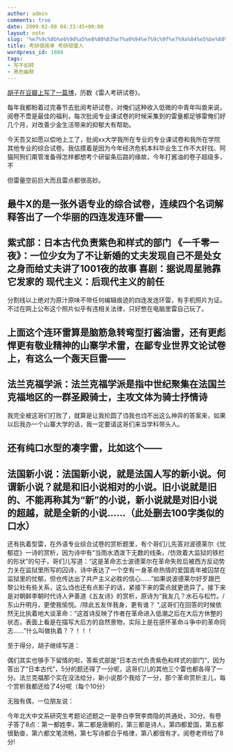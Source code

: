 ```yaml
---
author: admin
comments: true
date: 2009-02-08 04:33:45+00:00
layout: note
slug: '%e7%9c%8b%e6%9d%a5%e8%80%83%e7%a0%94%e7%9c%9f%e7%9a%84%e5%be%88%e7%ae%80%e5%8d%95'
title: 考研很简单 考研很雷人
wordpress_id: 1888
tags:
- 写不如转
- 黑色幽默
---
```


[胡子在豆瓣上写了一篇博](http://www.douban.com/note/26398184/)，历数《雷人考研试卷》。

每年我都盼着过完春节去批阅考研试卷，对俺们这种收入低微的中青年叫兽来说，阅卷不啻是最佳的福利，每次批阅专业课试卷的时候采集到的雷量都足够雷俺们好几个月，对改善少金生活带来的抑郁大有帮助。

今天吾又如愿以偿地上工了，批阅xx大学我所在专业的专业课试卷和我所在学院其他专业的综合试卷。我估摸着是因为今年经济危机本科毕业生工作不大好找、阿猫阿狗们甭管准备得怎样都想考个研留条后路的缘故，今年打酱油的卷子超级多，不

但雷量空前巨大而且雷点都很高妙。

最牛X的是一张外语专业的综合试卷，连续四个名词解释答出了一个华丽的四连发连环雷——
-------------------------------------
紫式部：日本古代负责紫色和样式的部门
《一千零一夜》：一位少女为了不让新婚的丈夫发现自己不是处女之身而给丈夫讲了1001夜的故事
喜剧：据说周星驰靠它发家的
现代主义：后现代主义的前任
-------------------------------------
分割线以上绝对为原汁原味不带任何编辑痕迹的四连发连环雷，有手机照片为证。不过在网上公布这个照片似乎有违相关法律，只好憋在电脑里雷自己玩了。

上面这个连环雷算是脑筋急转弯型打酱油雷，还有更彪悍更有敬业精神的山寨学术雷，在鄙专业世界文论试卷上，有这么一个轰天巨雷——
-------------------------------------
法兰克福学派：法兰克福学派是指中世纪聚集在法国兰克福地区的一群圣殿骑士，主攻文体为骑士抒情诗
-------------------------------------
我完全被这哥们打败了，就算是让我抡圆了诌我也诌不出这么神异的答案来，如果以后我办一个山寨大学的话，我一定要请这哥们来当学科带头人。

还有纯口水型的凑字雷，比如这个——
-------------------------------------
法国新小说：法国新小说，就是法国人写的新小说。何谓新小说？就是和旧小说相对的小说。旧小说就是旧的、不能再称其为“新”的小说，新小说就是对旧小说的超越，就是全新的小说……（此处删去100字类似的口水）
-------------------------------------

还有执着型雷，在外语专业综合试卷的赏析题里，有个哥们儿先答对波德莱尔《忧郁症》一诗的赏析，因为诗中有“当雨水洒泼下无数的线条，/仿效着大监狱的铁栏的形状”的句子，哥们儿写道：“这是革命志士波德莱尔在革命失败后被西方反动势力关在监狱里所写的囚诗，诗中表达了一个空有一身革命热情的爱国青年被囚禁在监狱里的忧郁，但也传达出了共产主义必胜的信心……”如果说波德莱尔好歹跟巴黎公社有些关系，这么诌也还有点影子的话，紧接下来的雷点就更诡异了。接下来是对朝鲜李朝时代诗人尹善道《五友诗》的赏析，原诗为“我友几？水石与松竹。/东山升明月，更使我愉悦。/除此五友伴我身，更有谁？ ",这哥们在回答的时候依然无比执着地大谈革命：“这首诗反映了作者在革命进入低潮之后在大后方休整的状态，表面上看是在描写大后方的自然景物，实际上是在感怀革命斗争中的革命同志……”什么叫做执着？？！！！

至于得分，胡子继续写道：

偶们其实也够手下留情的啦，答紫式部是“日本古代负责紫色和样式的部门”，因为答出了“日本古代”，5分的题还得了一分呢，这哥们儿的其他三个雷也都各得了一分。法兰克福那个实在没法给分，新小说那个我给了一分，那个革命赏析主儿，每个赏析我都还给了4分呢（每个10分）

无独有偶，一位朋友说：

今年北大中文系研究生考题论述题之一是李白李贺李商隐的共通处，30分。有卷子答了8点：第一都姓李，第二都是唐朝的，第三都是诗人，第四都爱国，第五都很勤奋，第六都文笔流畅，第七写诗都合乎格律，第八都很有才。阅卷老师给了8分!

